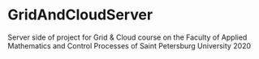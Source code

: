 # GridAndCloudServer
Server side of project for Grid & Cloud course on the Faculty of Applied Mathematics and Control Processes of Saint Petersburg University 2020

